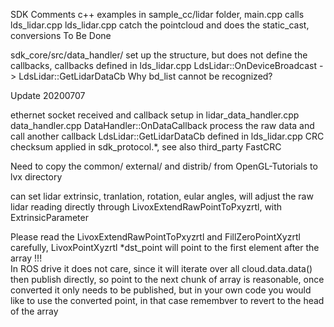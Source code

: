 SDK Comments
c++ examples in sample_cc/lidar folder, main.cpp calls lds_lidar.cpp
lds_lidar.cpp catch the pointcloud and does the static_cast, conversions To Be Done

sdk_core/src/data_handler/ set up the structure, but does not define the callbacks, callbacks defined in lds_lidar.cpp
LdsLidar::OnDeviceBroadcast ->  LdsLidar::GetLidarDataCb
Why bd_list cannot be recognized?


Update 20200707

ethernet socket received and callback setup in lidar_data_handler.cpp
data_handler.cpp DataHandler::OnDataCallback process the raw data and call another callback LdsLidar::GetLidarDataCb defined in lds_lidar.cpp
CRC checksum applied in sdk_protocol.*, see also third_party FastCRC

Need to copy the common/ external/ and distrib/ from OpenGL-Tutorials to lvx directory

can set lidar extrinsic, tranlation, rotation, eular angles, will adjust the raw lidar reading directly through LivoxExtendRawPointToPxyzrtl, with ExtrinsicParameter

Please read the  LivoxExtendRawPointToPxyzrtl and FillZeroPointXyzrtl carefully, LivoxPointXyzrtl *dst_point will point to the first element after the array !!!  
In ROS drive it does not care, since it will iterate over all cloud.data.data() then publish directly, so point to the next chunk of array is reasonable, once converted it only needs to be published, but in your own code you would like to use the converted point, in that case remembver to revert to the head of the array
